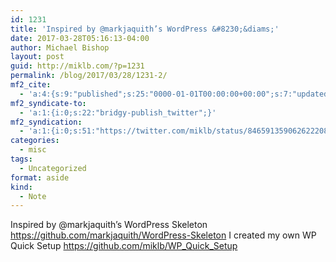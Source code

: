 ```yaml
---
id: 1231
title: 'Inspired by @markjaquith’s WordPress &#8230;&diams;'
date: 2017-03-28T05:16:13-04:00
author: Michael Bishop
layout: post
guid: http://miklb.com/?p=1231
permalink: /blog/2017/03/28/1231-2/
mf2_cite:
  - 'a:4:{s:9:"published";s:25:"0000-01-01T00:00:00+00:00";s:7:"updated";s:25:"0000-01-01T00:00:00+00:00";s:8:"category";a:1:{i:0;s:0:"";}s:6:"author";a:0:{}}'
mf2_syndicate-to:
  - 'a:1:{i:0;s:22:"bridgy-publish_twitter";}'
mf2_syndication:
  - 'a:1:{i:0;s:51:"https://twitter.com/miklb/status/846591359062622208";}'
categories:
  - misc
tags:
  - Uncategorized
format: aside
kind:
  - Note
---
```

Inspired by @markjaquith’s WordPress Skeleton <https://github.com/markjaquith/WordPress-Skeleton> I created my own WP Quick Setup <https://github.com/miklb/WP_Quick_Setup>
